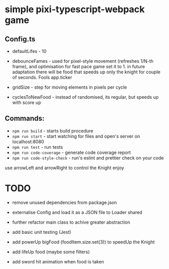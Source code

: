 # simple pixi-typescript-webpack game

## Config.ts

-   defaultLifes - 10
-   debounceFames - used for pixel-style movement (refreshes 1/N-th frame), and optimisation
for fast pace game set it to 1.
in future adaptation there will be food that speeds up only the knight for couple of seconds.
Fools app.ticker

-   gridSize - step for moving elements in pixels per cycle
-   cyclesToNewFood - instead of randomised, its regular, but speeds up with score up

## Commands:

-   `npm run build` - starts build procedure
-   `npm run start` - start watching for files and open's server on localhost:8080
-   `npm run test` - run tests
-   `npm run code-coverage` - generate code coverage report
-   `npm run code-style-check` - run's eslint and prettier check on your code

use arrowLeft and arrowRight to control the Knight
enjoy

# TODO

- remove unused dependencies from package.json
- externalise Config and load it as a JSON file to Loader shared
- further refactor main class to achive greater abstraction
- add basic unit testing (Jest)

- add powerUp bigFood (foodItem.size.set(3)) to speedUp the Knight 
- add lifeUp food (maybe some filters)
- add sword hit animation when food is taken
